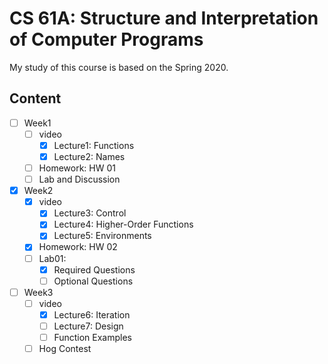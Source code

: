 # CS 61A: Structure and Interpretation of Computer Programs



My study of this course is based on the Spring 2020.



## Content

- [ ] Week1
  - [ ] video
    - [x] Lecture1: Functions
    - [x] Lecture2: Names
  - [ ] Homework: HW 01
  - [ ] Lab and Discussion
- [x] Week2
  - [x] video
    - [x] Lecture3: Control
    - [x] Lecture4: Higher-Order Functions
    - [x] Lecture5: Environments
  - [x] Homework: HW 02
  - [ ] Lab01:
    - [x] Required Questions
    - [ ] Optional Questions
- [ ] Week3
  - [ ] video
    - [x] Lecture6: Iteration
    - [ ] Lecture7: Design
    - [ ] Function Examples
  - [ ] Hog Contest